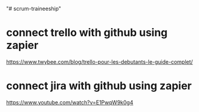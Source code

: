 "# scrum-traineeship" 

# connect trello with github using zapier
https://www.twybee.com/blog/trello-pour-les-debutants-le-guide-complet/

# connect jira with github using zapier
https://www.youtube.com/watch?v=E1PwqW9k0g4
